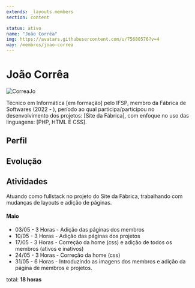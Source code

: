 ```yaml
---
extends: _layouts.members
section: content

status: ativo
name: "João Corrêa"
img: https://avatars.githubusercontent.com/u/75680576?v=4
way: /membros/joao-correa
---
```


# João Corrêa

![CorreaJo]()

Técnico em Informática [em formação] pelo IFSP, membro da Fábrica de Softwares (2022 - ), período ao qual participa/participou no desenvolvimento dos projetos: [Site da Fábrica], com enfoque no uso das linguagens: [PHP, HTML E CSS].

## Perfil

## Evolução

## Atividades
Atuando como fullstack no projeto do Site da Fábrica, trabalhando com mudanças de layouts e adição de páginas.

#### Maio

- 03/05 - 3 Horas - Adição das páginas dos membros
- 10/05 - 3 Horas - Adição das páginas dos projetos
- 17/05 - 3 Horas - Correção da home (css) e adição de todos os membros (ativos e inativos)
- 24/05 - 3 Horas - Correção da home (css) 
- 31/05 - 6 Horas - Introduzindo as imagens dos membros e adição da página de membros e projetos.

total: **18 horas**